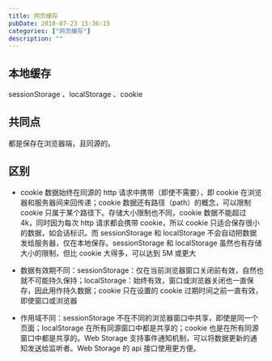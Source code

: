 ```yaml
---
title: 网页缓存
pubDate: 2018-07-23 15:36:15
categories: ["网页缓存"]
description: ""
---
```


## 本地缓存

sessionStorage 、localStorage 、cookie

## 共同点

都是保存在浏览器端，且同源的。

## 区别

- cookie 数据始终在同源的 http 请求中携带（即使不需要），即 cookie 在浏览器和服务器间来回传递；cookie 数据还有路径（path）的概念，可以限制 cookie 只属于某个路径下。存储大小限制也不同，cookie 数据不能超过 4k，同时因为每次 http 请求都会携带 cookie，所以 cookie 只适合保存很小的数据，如会话标识。而 sessionStorage 和 localStorage 不会自动把数据发给服务器，仅在本地保存。sessionStorage 和 localStorage 虽然也有存储大小的限制，但比 cookie 大得多，可以达到 5M 或更大

- 数据有效期不同：sessionStorage：仅在当前浏览器窗口关闭前有效，自然也就不可能持久保持；localStorage：始终有效，窗口或浏览器关闭也一直保存，因此用作持久数据；cookie 只在设置的 cookie 过期时间之前一直有效，即使窗口或浏览器

- 作用域不同：sessionStorage 不在不同的浏览器窗口中共享，即使是同一个页面；localStorage 在所有同源窗口中都是共享的；cookie 也是在所有同源窗口中都是共享的。Web Storage 支持事件通知机制，可以将数据更新的通知发送给监听者。Web Storage 的 api 接口使用更方便。
